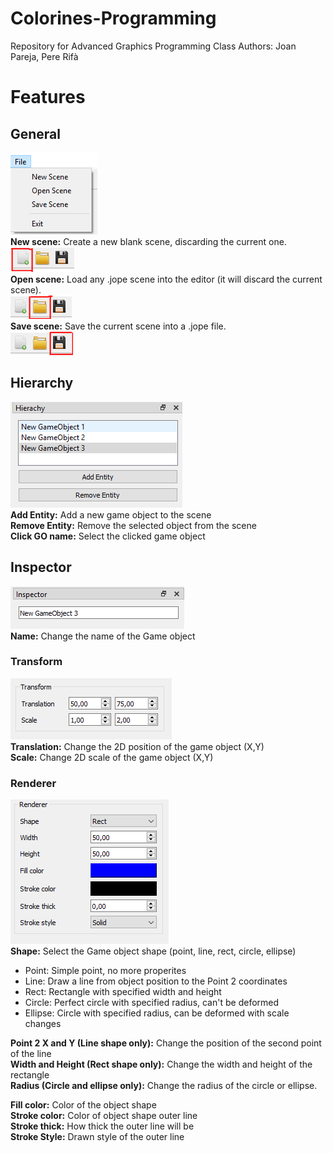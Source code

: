 # Colorines-Programming
Repository for Advanced Graphics Programming Class
Authors: Joan Pareja, Pere Rifà

# Features
## General
![FileMenu](https://github.com/PatatesIDracs/Colorines-Programming/blob/master/Images/FileMenu.PNG)      
**New scene:** Create a new blank scene, discarding the current one.      
![New_scene_toolbar](https://github.com/PatatesIDracs/Colorines-Programming/blob/master/Images/NewScene_Toolbar.PNG)      
**Open scene:** Load any .jope scene into the editor (it will discard the current scene).      
![Load_scene_toolbar](https://github.com/PatatesIDracs/Colorines-Programming/blob/master/Images/LoadScene_Toolbar.PNG)    
**Save scene:** Save the current scene into a .jope file.       
![Save_scene_toolbar](https://github.com/PatatesIDracs/Colorines-Programming/blob/master/Images/SaveScene_Toolbar.PNG)      
   

## Hierarchy
![Hierarchy_window](https://github.com/PatatesIDracs/Colorines-Programming/blob/master/Images/Hierarchy%20window.PNG)      
**Add Entity:** Add a new game object to the scene       
**Remove Entity:** Remove the selected object from the scene      
**Click GO name:** Select the clicked game object      

## Inspector 
![Inspector_window](https://github.com/PatatesIDracs/Colorines-Programming/blob/master/Images/Inspector_window.PNG)      
**Name:** Change the name of the Game object      

### Transform
![Transform_window](https://github.com/PatatesIDracs/Colorines-Programming/blob/master/Images/Transform_window.PNG)      
**Translation:** Change the 2D position of the game object (X,Y)      
**Scale:** Change 2D scale of the game object (X,Y)      

### Renderer
![Renderer_window](https://github.com/PatatesIDracs/Colorines-Programming/blob/master/Images/Renderer_window.PNG)      
**Shape:** Select the Game object shape (point, line, rect, circle, ellipse)      
 - Point: Simple point, no more properites     
 - Line: Draw a line from object position to the Point 2 coordinates     
 - Rect: Rectangle with specified width and height      
 - Circle: Perfect circle with specified radius, can't be deformed      
 - Ellipse: Circle with specified radius, can be deformed with scale changes     

**Point 2 X and Y (Line shape only):** Change the position of the second point of the line    
**Width and Height (Rect shape only):** Change the width and height of the rectangle      
**Radius (Circle and ellipse only):** Change the radius of the circle or ellipse.    
 
**Fill color:** Color of the object shape     
**Stroke color:** Color of object shape outer line      
**Stroke thick:** How thick the outer line will be     
**Stroke Style:** Drawn style of the outer line     



